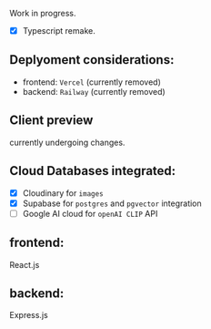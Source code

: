 Work in progress. 
- [x] Typescript remake.

## Deplyoment considerations: 
- frontend: `Vercel` (currently removed)
- backend: `Railway` (currently removed)

## Client preview
currently undergoing changes.

## Cloud Databases integrated: 
- [x] Cloudinary for `images`
- [x] Supabase for `postgres` and `pgvector` integration 
- [ ] Google AI cloud for `openAI CLIP` API

## frontend:
React.js

## backend: 
Express.js

